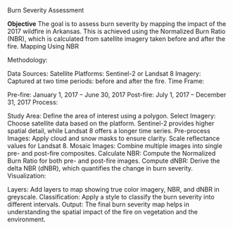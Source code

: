 Burn Severity Assessment

**Objective**
The goal is to assess burn severity by mapping the impact of the 2017 wildfire in Arkansas. This is achieved using the Normalized Burn Ratio (NBR), which is calculated from satellite imagery taken before and after the fire. Mapping Using NBR

Methodology:

Data Sources:
Satellite Platforms: Sentinel-2 or Landsat 8
Imagery: Captured at two time periods: before and after the fire.
Time Frame:

Pre-fire: January 1, 2017 – June 30, 2017
Post-fire: July 1, 2017 – December 31, 2017
Process:

Study Area: Define the area of interest using a polygon.
Select Imagery: Choose satellite data based on the platform. Sentinel-2 provides higher spatial detail, while Landsat 8 offers a longer time series.
Pre-process Images: Apply cloud and snow masks to ensure clarity. Scale reflectance values for Landsat 8.
Mosaic Images: Combine multiple images into single pre- and post-fire composites.
Calculate NBR: Compute the Normalized Burn Ratio for both pre- and post-fire images.
Compute dNBR: Derive the delta NBR (dNBR), which quantifies the change in burn severity.
Visualization:

Layers: Add layers to map showing true color imagery, NBR, and dNBR in greyscale.
Classification: Apply a style to classify the burn severity into different intervals.
Output:
The final burn severity map helps in understanding the spatial impact of the fire on vegetation and the environment.

